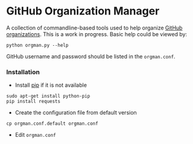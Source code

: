 # GitHub Organization Manager
A collection of commandline-based tools used to help organize [GitHub organizations](https://github.com/blog/674-introducing-organizations). This is a work in progress. Basic help could be viewed by:
```shell
python orgman.py --help
```

GitHub username and password should be listed in the `orgman.conf`.

### Installation
- Install [pip](http://pypi.python.org/pypi/pip) if it is not available
```shell
sudo apt-get install python-pip
pip install requests
```
- Create the configuration file from default version
```shell
cp orgman.conf.default orgman.conf
```
- Edit `orgman.conf`
